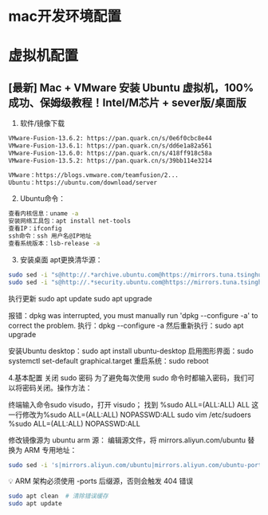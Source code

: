# mac开发环境配置



# 虚拟机配置 

## [最新] Mac + VMware 安装 Ubuntu 虚拟机，100%成功、保姆级教程！Intel/M芯片 + sever版/桌面版

1. 软件/镜像下载
```txt
VMware-Fusion-13.6.2: https://pan.quark.cn/s/0e6f0cbc8e44
VMware-Fusion-13.6.1: https://pan.quark.cn/s/dd6e1a82a561
VMware-Fusion-13.6.0: https://pan.quark.cn/s/418ff918c58a
VMware-Fusion-13.5.2: https://pan.quark.cn/s/39bb114e3214

VMware：https://blogs.vmware.com/teamfusion/2...
Ubuntu：https://ubuntu.com/download/server
```

2. Ubuntu命令：
```bash
查看内核信息：uname -a
安装网络工具包：apt install net-tools
查看IP：ifconfig
ssh命令：ssh 用户名@IP地址
查看系统版本：lsb-release -a
```

3. 安装桌面
apt更换清华源：
```bash
sudo sed -i "s@http://.*archive.ubuntu.com@https://mirrors.tuna.tsinghua.edu.cn@g" /etc/apt/sources.list
sudo sed -i "s@http://.*security.ubuntu.com@https://mirrors.tuna.tsinghua.edu.cn@g" /etc/apt/sources.list
```

执行更新
sudo apt update
sudo apt upgrade

报错：dpkg was interrupted, you must manually run 'dpkg --configure -a' to correct the problem.
执行：dpkg --configure -a 
然后重新执行：sudo apt upgrade

安装Ubuntu desktop：sudo apt install ubuntu-desktop
启用图形界面：sudo systemctl set-default graphical.target
重启系统：sudo reboot

4.基本配置
关闭 sudo 密码
为了避免每次使用 sudo 命令时都输入密码，我们可以将密码关闭。操作方法：

终端输入命令sudo visudo，打开 visudo；
找到 %sudo ALL=(ALL:ALL) ALL 这一行修改为%sudo ALL=(ALL:ALL) NOPASSWD:ALL
sudo vim /etc/sudoers
%sudo ALL=(ALL:ALL) NOPASSWD:ALL

修改镜像源为 ubuntu arm 源：
编辑源文件，将 mirrors.aliyun.com/ubuntu 替换为 ARM 专用地址：
```bash
sudo sed -i 's|mirrors.aliyun.com/ubuntu|mirrors.aliyun.com/ubuntu-ports|g' /etc/apt/sources.list
```
💡 ARM 架构必须使用 -ports 后缀源，否则会触发 404 错误
```bash
sudo apt clean  # 清除错误缓存
sudo apt update
```
